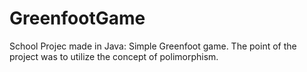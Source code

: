 # GreenfootGame
School Projec made in Java: Simple Greenfoot game. The point of the project was to utilize the concept of polimorphism.
